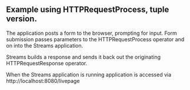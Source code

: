 ## Example using HTTPRequestProcess, tuple version.

The application posts a form to the browser, prompting for input. Form submission 
passes parameters to the HTTPRequestProcess operator and on into the Streams application. 

Streams builds a response and sends it back out the originating HTTPRequestResponse
operator. 

When the Streams application is running application is accessed via 
http://localhost:8080/livepage
